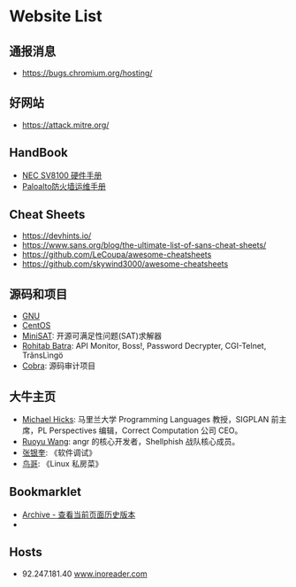 # Website List

## 通报消息

- https://bugs.chromium.org/hosting/

## 好网站

- https://attack.mitre.org/

## HandBook

- [NEC SV8100 硬件手册](https://max.book118.com/html/2018/0521/167695796.shtm)
- [Paloalto防火墙运维手册](https://wenku.baidu.com/view/ad5f0f016d175f0e7cd184254b35eefdc8d315b3.html)

## Cheat Sheets

- https://devhints.io/
- https://www.sans.org/blog/the-ultimate-list-of-sans-cheat-sheets/
- https://github.com/LeCoupa/awesome-cheatsheets
- https://github.com/skywind3000/awesome-cheatsheets

## 源码和项目

- [GNU](http://mirrors.nju.edu.cn/gnu/)
- [CentOS](http://mirror.nsc.liu.se/centos-store/)
- [MiniSAT](http://minisat.se/): 开源可满足性问题(SAT)求解器
- [Rohitab Batra](http://www.rohitab.com/downloads): API Monitor, Boss!, Password Decrypter, CGI-Telnet, TrãnsLìngö
- [Cobra](http://cobra.feei.cn/): 源码审计项目

## 大牛主页

- [Michael Hicks](http://www.cs.umd.edu/~mwh/): 马里兰大学 Programming Languages 教授，SIGPLAN 前主席，PL Perspectives 编辑，Correct Computation 公司 CEO。
- [Ruoyu Wang](https://ruoyuwang.me/): angr 的核心开发者，Shellphish 战队核心成员。
- [张银奎](http://advdbg.org/default.aspx): 《软件调试》
- [鸟哥](http://linux.vbird.org/): 《Linux 私房菜》

## Bookmarklet

- [Archive - 查看当前页面历史版本](javascript:location.href='https://web.archive.org/save/'+location.href.split%28'?'%29[0])
- 

## Hosts

- 92.247.181.40           www.inoreader.com